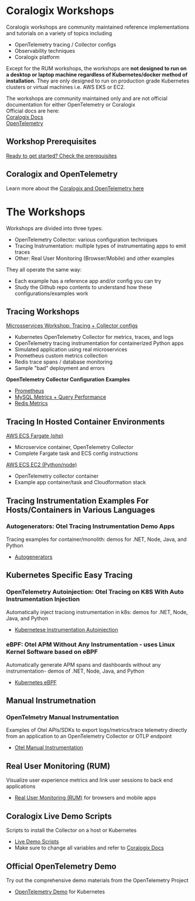 # Coralogix Workshops

Coralogix workshops are community maintained reference implementations and tutorials on a variety of topics including  
- OpenTelemetry tracing / Collector configs  
- Observability techniques  
- Coralogix platform  
    
Except for the RUM workshops, the workshops are **not designed to run on a desktop or laptop machine regardless of Kubernetes/docker method of installation.**  They are only designed to run on production grade Kubernetes clusters or virtual machines i.e. AWS EKS or EC2.  

The workshops are community maintained only and are not official documentation for either OpenTelemetry or Coralogix  
Official docs are here:  
[Coralogix Docs](https://coralogix.com/docs/)  
[OpenTelemetry](https://opentelemetry.io/)  

## Workshop Prerequisites

[Ready to get started? Check the prerequisites](prereqs.md)

## Coralogix and OpenTelemetry  

Learn more about the [Coralogix and OpenTelemetry here](https://coralogix.com/docs/opentelemetry/getting-started/)

# The Workshops
Workshops are divided into three types: 
- OpenTelemetry Collector: various configuration techniques  
- Tracing Instrumentation: multiple types of instrumentating apps to emit traces
- Other: Real User Monitoring (Browser/Mobile) and other examples

They all operate the same way:  
- Each example has a reference app and/or config you can try  
- Study the Github repo contents to understand how these configurations/examples work  


## Tracing Workshops

[Microsservices Workshop: Tracing + Collector configs](otel/microservices/index.md)
- Kubernetes OpenTelemetry Collector for metrics, traces, and logs  
- OpenTelemetry tracing instrumentation for containerized Python apps  
- Simulated application using real microservices  
- Prometheus custom metrics collection  
- Redis trace spans / database monitoring 
- Sample "bad" deployment and errors  

**OpenTelemetry Collector Configuration Examples**  
- [Prometheus](otel/prometheus/index.md)  
- [MySQL Metrics + Query Performance](otel/mysql/index.md)  
- [Redis Metrics](otel/redis/index.md)  

## Tracing In Hosted Container Environments

[AWS ECS Fargate (php)](otel/ecs-fargate/index.md)  
- Microservice container, OpenTelemetry Collector  
- Complete Fargate task and ECS config instructions  

[AWS ECS EC2 (Python/node)](otel/ecs-ec2/index.md)  
- OpenTelemetry collector container  
- Example app container/task and Cloudformation stack

## Tracing Instrumentation Examples For Hosts/Containers in Various Languages  
### Autogenerators: Otel Tracing Instrumentation Demo Apps  
Tracing examples for container/monolith: demos for .NET, Node, Java, and Python  
- [Autogenerators](otel/autogenerators/index.md)  

## Kubernetes Specific Easy Tracing  

### OpenTelemetry Autoinjection: Otel Tracing on K8S With Auto Instrumentation Injection
Automatically inject traciong instrumentation in k8s: demos for .NET, Node, Java, and Python  
- [Kubernetese Instrumentation Autoinjection](otel/autoinjection/index.md)  

### eBPF: Otel APM Without Any Instrumentation - uses Linux Kernel Software based on eBPF
Automatically generate APM spans and dashboards without any instrumentation- demos of .NET, Node, Java, and Python  
- [Kubernetes eBPF](otel/ebpf/index.md)  


## Manual Instrumetnation 

### OpenTelmetry Manual Instrumentation
Examples of Otel APIs/SDKs to export logs/metrics/trace telemetry directly from an application to an OpenTelemetry Collector or OTLP endpoint  
- [Otel Manual Instrumentation](otel/manual-instrumentation/index.md)  

## Real User Monitoring (RUM)  
Visualize user experience metrics and link user sessions to back end applications  
- [Real User Monitoring (RUM)](rum/index.md) for browsers and mobile apps  

## Coralogix Live Demo Scripts  
Scripts to install the Collector on a host or Kubernetes  
- [Live Demo Scripts](https://github.com/coralogix/workshops/tree/master/livedemotools)  
- Make sure to change all variables and refer to [Coralogix Docs](https://coralogix.com/docs/)  
  
## Official OpenTelemetry Demo  
Try out the comprehensive demo materials from the OpenTelemetry Project  
- [OpenTelemetry Demo](otel/opentelemetrydemo/index.md) for Kubernetes  
